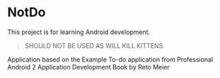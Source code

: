 NotDo
=====

This project is for learning Android development.

>SHOULD NOT BE USED AS WILL KILL KITTENS.

Application based on the Example To-do application from Professional Android 2 Application Development Book by Reto Meier


